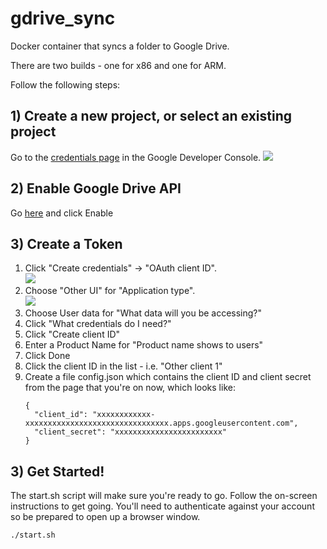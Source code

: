 # gdrive_sync

Docker container that syncs a folder to Google Drive.

There are two builds - one for x86 and one for ARM.

Follow the following steps:

## 1) Create a new project, or select an existing project
Go to the [credentials page](https://console.developers.google.com/apis/credentials) in the Google Developer Console.
![](https://raw.githubusercontent.com/gimite/google-drive-ruby/master/doc/images/create_project.png)

## 2) Enable Google Drive API
Go [here](https://console.developers.google.com/apis/library/drive.googleapis.com/?q=drive) and click Enable

## 3) Create a Token
1. Click "Create credentials" -> "OAuth client ID".<br>
![](https://raw.githubusercontent.com/gimite/google-drive-ruby/master/doc/images/oauth_client_id.png)
1. Choose "Other UI" for "Application type".<br>
![](https://raw.githubusercontent.com/gimite/google-drive-ruby/master/doc/images/app_type_other.png)
1. Choose User data for "What data will you be accessing?"
1. Click "What credentials do I need?"
1. Click "Create client ID"
1. Enter a Product Name for "Product name shows to users"
1. Click Done
1. Click the client ID in the list - i.e. "Other client 1"
1. Create a file config.json which contains the client ID and client secret from the page that you're on now, which looks like:
   ```
   {
     "client_id": "xxxxxxxxxxxx-xxxxxxxxxxxxxxxxxxxxxxxxxxxxxxxx.apps.googleusercontent.com",
     "client_secret": "xxxxxxxxxxxxxxxxxxxxxxxx"
   }

   ```


## 3) Get Started!

The start.sh script will make sure you're ready to go. Follow the on-screen instructions to get going. You'll need to authenticate against your account so be prepared to open up a browser window.

```
./start.sh
```
